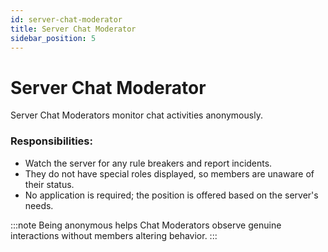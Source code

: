 ```yaml
---
id: server-chat-moderator
title: Server Chat Moderator
sidebar_position: 5
---
```


# Server Chat Moderator

Server Chat Moderators monitor chat activities anonymously.

### Responsibilities:

- Watch the server for any rule breakers and report incidents.
- They do not have special roles displayed, so members are unaware of their status.
- No application is required; the position is offered based on the server's needs.

:::note
Being anonymous helps Chat Moderators observe genuine interactions without members altering behavior.
:::
